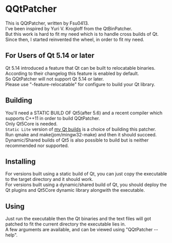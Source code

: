 
# QQtPatcher
This is QQtPatcher, written by Fsu0413.  
I've been inspired by Yuri V. Krogloff from the QtBinPatcher.  
But this work is hard to fit my need which is to handle cross builds of Qt.  
Since then, I started reinvented the wheel, in order to fit my need.

## For Users of Qt 5.14 or later
Qt 5.14 introduced a feature that Qt can be built to relocatable binaries.  
According to their changelog this feature is enabled by default.  
So QQtPatcher will not support Qt 5.14 or later.  
Please use "-feature-relocatable" for configure to build your Qt library.

## Building
You'll need a STATIC BUILD OF Qt5(after 5.6) and a recent compiler which supports C++11 in order to build QQtPatcher.  
Only Qt5Core is needed.  
`Static Lite` version of [my Qt builds](https://fsu0413.github.io/QtCompile/) is a choice of building this patcher.  
Run qmake and make(jom/mingw32-make) and then it should succeed.  
Dynamic/Shared builds of Qt5 is also possible to build but is neither recommended nor supported.

## Installing
For versions built using a static build of Qt, you can just copy the executable to the target directory and it should work.  
For versions built using a dynamic/shared build of Qt, you should deploy the Qt plugins and Qt5Core dynamic library alongwith the executable.

## Using
Just run the executable then the Qt binaries and the text files will got patched to fit the current directory the executable lies in.  
A few arguments are available, and can be viewed using "QQtPatcher --help".
